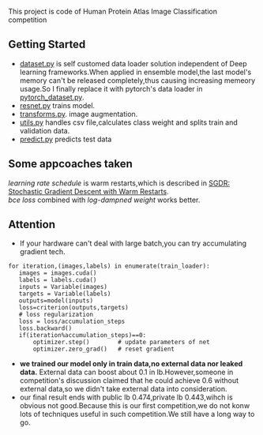 This project is code of Human Protein Atlas Image Classification competition<br>
## Getting Started
* [dataset.py](https://github.com/xuzhengxiao/sgdr_rgb/blob/master/dataset.py) is self customed data loader solution independent of Deep learning frameworks.When applied in ensemble model,the last model's memory can't be released completely,thus causing increasing memeory usage.So I finally replace it with pytorch's data loader in [pytorch_dataset.py](https://github.com/xuzhengxiao/sgdr_rgb/blob/master/pytorch_dataset.py).<br>
* [resnet.py](https://github.com/xuzhengxiao/sgdr_rgb/blob/master/resnet.py) trains model.<br>
* [transforms.py](https://github.com/xuzhengxiao/sgdr_rgb/blob/master/transforms.py). image augmentation.<br>
* [utils.py](https://github.com/xuzhengxiao/sgdr_rgb/blob/master/utils.py) handles csv file,calculates class weight and splits train and validation data.
* [predict.py](https://github.com/xuzhengxiao/sgdr_rgb/blob/master/predict.py) predicts test data

## Some appcoaches taken 
*learning rate schedule* is warm restarts,which is described in [SGDR: Stochastic Gradient Descent with Warm Restarts](https://arxiv.org/abs/1608.03983).<br>
*bce loss* combined with *log-dampned weight* works better.<br>

 ## Attention
 * If your hardware can't deal with large batch,you can try accumulating gradient tech.<br>
 ```
 for iteration,(images,labels) in enumerate(train_loader):
    images = images.cuda()
    labels = labels.cuda()
    inputs = Variable(images)
    targets = Variable(labels)
    outputs=model(inputs)
    loss=criterion(outputs,targets)
    # loss regularization
    loss = loss/accumulation_steps   
    loss.backward()
    if(iteration%accumulation_steps)==0:
        optimizer.step()        # update parameters of net
        optimizer.zero_grad()   # reset gradient
 ```
 * **we trained our model only in train data,no external data nor leaked data.** External data can boost about 0.1 in lb.However,someone in competition's discussion claimed that he could achieve 0.6 without external data,so we didn't take external data into consideration.<br>
 * our final result ends with public lb 0.474,private lb 0.443,wihch is obvious not good.Because this is our first competition,we do not konw lots of techniques useful in such competition.We still have a long way to go. 
